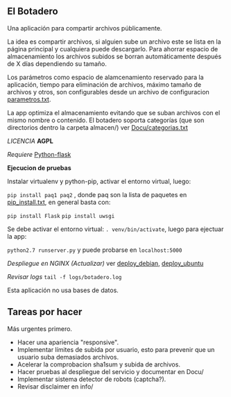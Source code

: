 ## El Botadero ##

Una aplicación para compartir archivos públicamente.

La idea es compartir archivos, si alguien sube un archivo este se lista en la página principal y cualquiera puede descargarlo. Para ahorrar espacio de almacenamiento los archivos subidos se borran automáticamente después de X días dependiendo su tamaño.

Los parámetros como espacio de alamcenamiento reservado para la aplicación, tiempo para eliminación de archivos, máximo tamaño de archivos y otros, son configurables desde un archivo de configuracion [parametros.txt](parametros.txt).

La app optimiza el almacenamiento evitando que se suban archivos con el mismo nombre o contenido.
El botadero soporta categorías (que son directorios dentro la carpeta almacen/) ver [Docu/categorias.txt](Docu/categorias.txt)

*LICENCIA* **AGPL**

*Requiere* [Python-flask](http://flask.pocoo.org/docs/0.10/installation/#installation)

**Ejecucion de pruebas**

Instalar virtualenv y python-pip, activar el entorno virtual, luego:

`pip install paq1 paq2` , donde paq son la lista de paquetes en [pip_install.txt](Docu/pip_install.txt), en general basta con:

`pip install Flask`
`pip install uwsgi`

Se debe activar el entorno virtual: `. venv/bin/activate`, luego para ejectuar la app:

`python2.7 runserver.py` y puede probarse en `localhost:5000`

*Despliegue en NGINX (Actualizar)* ver [deploy_debian](Docu/notas_deploy_nginx_debian.txt), [deploy_ubuntu](Docu/notas_deploy_nginx_ubuntu.txt)

*Revisar logs* `tail -f logs/botadero.log`

Esta aplicación no usa bases de datos.

## Tareas por hacer

Más urgentes primero.

* Hacer una apariencia "responsive".
* Implementar límites de subida por usuario, esto para prevenir que un usuario suba demasiados archivos.
* Acelerar la comprobacion sha1sum y subida de archivos.
* Hacer pruebas al despliegue del servicio y documentar en Docu/
* Implementar sistema detector de robots (captcha?).
* Revisar disclaimer en info/
